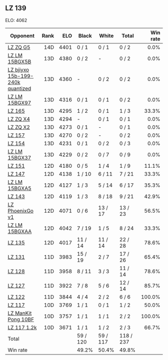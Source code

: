 ## LZ 139 ##

ELO: 4062

Opponent | Rank | ELO | Black | White | Total | Win rate
---------|-----:|----:|-------|-------|-------|-------:
[LZ ZQ G5](LZ%20ZQ%20G5.md) | 14D | 4401 | 0 / 1 | 0 / 1 | 0 / 2 | 0.0%
[LZ LM 15BGX5B](LZ%20LM%2015BGX5B.md) | 13D | 4380 | 0 / 2 | - | 0 / 2 | 0.0%
[LZ bjiyxo 15b-199-240k quantized](LZ%20bjiyxo%2015b-199-240k%20quantized.md) | 13D | 4360 | - | 0 / 2 | 0 / 2 | 0.0%
[LZ LM 15BGX97](LZ%20LM%2015BGX97.md) | 13D | 4316 | 0 / 1 | 0 / 1 | 0 / 2 | 0.0%
[LZ 165](LZ%20165.md) | 13D | 4295 | 1 / 2 | 0 / 1 | 1 / 3 | 33.3%
[LZ ZQ X4](LZ%20ZQ%20X4.md) | 13D | 4294 | - | 0 / 1 | 0 / 1 | 0.0%
[LZ ZQ X2](LZ%20ZQ%20X2.md) | 13D | 4273 | 0 / 1 | - | 0 / 1 | 0.0%
[LZ 157](LZ%20157.md) | 13D | 4270 | 0 / 2 | - | 0 / 2 | 0.0%
[LZ 154](LZ%20154.md) | 13D | 4231 | 0 / 1 | 0 / 2 | 0 / 3 | 0.0%
[LZ LM 15BGX37](LZ%20LM%2015BGX37.md) | 13D | 4229 | 0 / 2 | 0 / 7 | 0 / 9 | 0.0%
[LZ 151](LZ%20151.md) | 12D | 4180 | 0 / 5 | 1 / 4 | 1 / 9 | 11.1%
[LZ 147](LZ%20147.md) | 12D | 4138 | 1 / 10 | 6 / 11 | 7 / 21 | 33.3%
[LZ LM 15BGXA5](LZ%20LM%2015BGXA5.md) | 12D | 4127 | 1 / 3 | 5 / 14 | 6 / 17 | 35.3%
[LZ 143](LZ%20143.md) | 12D | 4119 | 1 / 3 | 8 / 18 | 9 / 21 | 42.9%
[LZ PhoenixGo v1](LZ%20PhoenixGo%20v1.md) | 12D | 4071 | 0 / 6 | 13 / 17 | 13 / 23 | 56.5%
[LZ LM 15BGXAA](LZ%20LM%2015BGXAA.md) | 12D | 4042 | 7 / 19 | 1 / 5 | 8 / 24 | 33.3%
[LZ 135](LZ%20135.md) | 12D | 4017 | 11 / 14 | 11 / 14 | 22 / 28 | 78.6%
[LZ 131](LZ%20131.md) | 11D | 3983 | 15 / 19 | 2 / 7 | 17 / 26 | 65.4%
[LZ 128](LZ%20128.md) | 11D | 3958 | 8 / 11 | 3 / 3 | 11 / 14 | 78.6%
[LZ 127](LZ%20127.md) | 11D | 3922 | 7 / 8 | 5 / 6 | 12 / 14 | 85.7%
[LZ 122](LZ%20122.md) | 11D | 3844 | 4 / 4 | 2 / 2 | 6 / 6 | 100.0%
[LZ 117](LZ%20117.md) | 10D | 3769 | 1 / 1 | 0 / 1 | 1 / 2 | 50.0%
[LZ ManKit Pong 10BF](LZ%20ManKit%20Pong%2010BF.md) | 10D | 3757 | 1 / 1 | 1 / 1 | 2 / 2 | 100.0%
[LZ 117 1.2k](LZ%20117%201.2k.md) | 10D | 3671 | 1 / 1 | 1 / 2 | 2 / 3 | 66.7%
Total | | | 59 / 120 | 59 / 117 | 118 / 237 | 
Win rate| | | 49.2% | 50.4% | 49.8% | 
